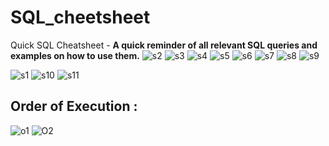 # SQL_cheetsheet
Quick SQL Cheatsheet -
**A quick reminder of all relevant SQL queries and examples on how to use them.**
![s2](https://user-images.githubusercontent.com/42317258/51378814-ffc6a000-1b33-11e9-87f8-fe014ec378fc.PNG)
![s3](https://user-images.githubusercontent.com/42317258/51378822-081edb00-1b34-11e9-8945-8a5ca9b19a90.PNG)
![s4](https://user-images.githubusercontent.com/42317258/51378838-0f45e900-1b34-11e9-8e55-c1b862fd403b.PNG)
![s5](https://user-images.githubusercontent.com/42317258/51378848-166cf700-1b34-11e9-9936-b6f37a258a0b.PNG)
![s6](https://user-images.githubusercontent.com/42317258/51379293-16212b80-1b35-11e9-95ab-8a0534238670.PNG)
![s7](https://user-images.githubusercontent.com/42317258/51379309-1d483980-1b35-11e9-87b9-8fe2f2929701.PNG)
![s8](https://user-images.githubusercontent.com/42317258/51379316-23d6b100-1b35-11e9-84ae-6444aaf49fa4.PNG)
![s9](https://user-images.githubusercontent.com/42317258/51379406-57194000-1b35-11e9-97ff-8306f49886b1.PNG)

  ![s1](https://user-images.githubusercontent.com/42317258/51379363-3cdf6200-1b35-11e9-8f54-810aaead167b.PNG)
![s10](https://user-images.githubusercontent.com/42317258/51379689-fd654580-1b35-11e9-98b5-fa902126330c.PNG)
![s11](https://user-images.githubusercontent.com/42317258/51379700-035b2680-1b36-11e9-86c2-c4f5c214edfb.PNG)

## Order of Execution :
![o1](https://user-images.githubusercontent.com/42317258/55469434-25d3ea80-5623-11e9-9af1-533ed0b24448.PNG)
![O2](https://user-images.githubusercontent.com/42317258/55469697-a1359c00-5623-11e9-80a7-12e09b898614.PNG)
